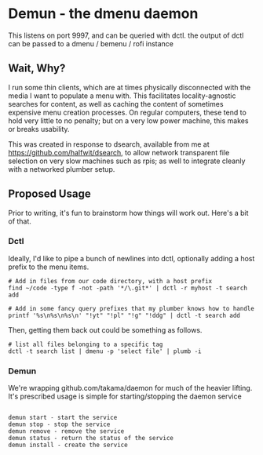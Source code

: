 # Demun - the dmenu daemon

This listens on port 9997, and can be queried with dctl. the output of dctl can be passed to a dmenu / bemenu / rofi instance

## Wait, Why?

I run some thin clients, which are at times physically disconnected with the media I want to populate a menu with. This facilitates locality-agnostic searches for content, as well as caching the content of sometimes expensive menu creation processes. On regular computers, these tend to hold very little to no penalty; but on a very low power machine, this makes or breaks usability.

This was created in response to dsearch, available from me at https://github.com/halfwit/dsearch, to allow network transparent file selection on very slow machines such as rpis; as well to integrate cleanly with a networked plumber setup. 

## Proposed Usage

Prior to writing, it's fun to brainstorm how things will work out. Here's a bit of that.


### Dctl

Ideally, I'd like to pipe a bunch of newlines into dctl, optionally adding a host prefix to 
the menu items. 

```/bin/sh
# Add in files from our code directory, with a host prefix
find ~/code -type f -not -path '*/\.git*' | dctl -r myhost -t search add

# Add in some fancy query prefixes that my plumber knows how to handle 
printf '%s\n%s\n%s\n' "!yt" "!pl" "!g" "!ddg" | dctl -t search add
```

Then, getting them back out could be something as follows.

```/bin/sh
# list all files belonging to a specific tag
dctl -t search list | dmenu -p 'select file' | plumb -i
```

### Demun

We're wrapping github.com/takama/daemon for much of the heavier lifting. It's prescribed usage is simple for starting/stopping the daemon service

```/bin/sh

demun start - start the service
demun stop - stop the service
demun remove - remove the service
demun status - return the status of the service
demun install - create the service 

```

